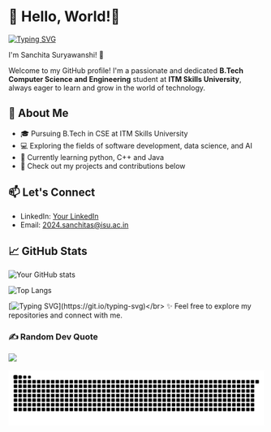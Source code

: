 # 👋 Hello, World!💫 
[![Typing SVG](https://readme-typing-svg.demolab.com?font=Canva&weight=200&size=25&pause=1000&color=967DF7&width=435&height=53&lines=Welcome+to+my+Github+Profile)](https://git.io/typing-svg)

I'm Sanchita Suryawanshi! 👋

Welcome to my GitHub profile! I'm a passionate and dedicated **B.Tech Computer Science and Engineering** student at **ITM Skills University**, always eager to learn and grow in the world of technology.

## 🚀 About Me
- 🎓 Pursuing B.Tech in CSE at ITM Skills University
- 💻 Exploring the fields of software development, data science, and AI
- 🌱 Currently learning python, C++ and Java
- 🔗 Check out my projects and contributions below



## 📫 Let's Connect
- LinkedIn: [Your LinkedIn](#)
- Email: [2024.sanchitas@isu.ac.in](2024.sanchitas@isu.ac.in)

## 📈 GitHub Stats
![Your GitHub stats](https://github-readme-stats.vercel.app/api?username=sanchitaaa10&show_icons=true&theme=radical)


![Top Langs](https://github-readme-stats.vercel.app/api/top-langs/?username=sanchitaaa10&layout=compact)



[![Typing SVG](https://readme-typing-svg.demolab.com/?lines=Thanks+for+stopping+by!;)](https://git.io/typing-svg)</br>
✨ Feel free to explore my repositories and connect with me.
### ✍️ Random Dev Quote
![](https://quotes-github-readme.vercel.app/api?type=horizontal&theme=tokyonight)


<img src="https://raw.githubusercontent.com/sanchitaaa10/sanchitaaa10/output/snake.svg" alt="Snake animation" />

###
<!-- Proudly created with GPRM ( https://gprm.itsvg.in ) -->
